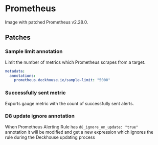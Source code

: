 # Prometheus

Image with patched Prometheus v2.28.0.

## Patches

### Sample limit annotation

Limit the number of metrics which Prometheus scrapes from a target.  

```yaml
metadata:
  annotations:
    prometheus.deckhouse.io/sample-limit: "5000"
```

### Successfully sent metric

Exports gauge metric with the count of successfully sent alerts. 


### D8 update ignore annotation

When Prometheus Alerting Rule has `d8_ignore_on_update: "true"` annotation it will be modified and get a new expression
which ignores the rule during the Deckhouse updating process
